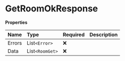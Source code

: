# GetRoomOkResponse

**Properties**

| Name   | Type            | Required | Description |
| :----- | :-------------- | :------- | :---------- |
| Errors | List`<Error>`   | ❌       |             |
| Data   | List`<RoomGet>` | ❌       |             |

<!-- This file was generated by liblab | https://liblab.com/ -->
